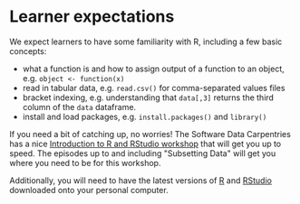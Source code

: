 # Learner expectations
We expect learners to have some familiarity with R, including a few basic concepts:
- what a function is and how to assign output of a function to an object, e.g. `object <- function(x)`
- read in tabular data, e.g. `read.csv()` for comma-separated values files
- bracket indexing, e.g. understanding that `data[,3]` returns the third column of the `data` dataframe.
- install and load packages, e.g. `install.packages()` and `library()`

If you need a bit of catching up, no worries! The Software Data Carpentries has a nice [Introduction to R and RStudio workshop](https://swcarpentry.github.io/r-novice-gapminder/) that will get you up to speed. The episodes up to and including "Subsetting Data" will get you where you need to be for this workshop. 

Additionally, you will need to have the latest versions of [R](https://cran.r-project.org/) and [RStudio](https://posit.co/downloads/) downloaded onto your personal computer.
